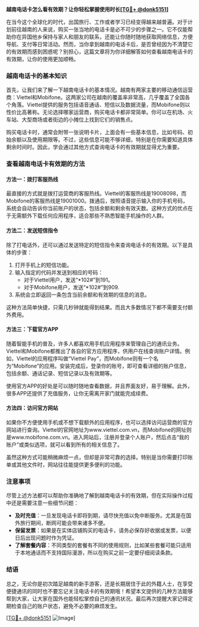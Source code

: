 **越南电话卡怎么看有效期？让你轻松掌握使用时长[[TG💪+ @donk5151](https://t.me/s/donk5151)]**

在当今这个全球化的时代，出国旅行、工作或者学习已经变得越来越普遍。对于计划前往越南的人来说，购买一张当地的电话卡是必不可少的步骤之一。它不仅能帮助你在异国他乡保持与家人和朋友的联系，还能让你随时随地获取网络信息，方便导航、支付等日常活动。然而，当你拿到越南的电话卡后，是否曾经因为不清楚它的有效期而感到困惑呢？别担心，这篇文章将为你详细解答如何查看越南电话卡的有效期，让你的使用更加顺畅。

### 越南电话卡的基本知识

首先，让我们来了解一下越南电话卡的基本情况。越南有两家主要的移动通信运营商：Viettel和Mobifone。这两家公司在越南的覆盖率非常高，几乎覆盖了全国各个角落。Viettel提供的服务包括语音通话、短信以及数据流量，而Mobifone则以性价比高著称。无论选择哪家运营商，购买电话卡都非常简单。你可以在机场、火车站、大型商场或者街边的小摊位上找到它们的销售点。

购买电话卡时，通常会附带一张说明卡片，上面会有一些基本信息，比如号码、初始余额以及使用期限等。不过，这些信息可能不够详细，特别是在你需要知道具体剩余时间时。因此，学会通过其他方式查询电话卡的有效期就显得尤为重要。

### 查看越南电话卡有效期的方法

#### 方法一：拨打客服热线

最直接的方式就是拨打运营商的客服热线。Viettel的客服热线是19008098，而Mobifone的客服热线是19001000。拨通后，按照语音提示输入你的手机号码，系统会自动告诉你当前账户的状态，包括余额和剩余有效天数。这种方式的优点在于无需额外下载任何应用程序，适合那些不熟悉智能手机操作的人群。

#### 方法二：发送短信指令

除了打电话外，还可以通过发送特定的短信指令来查询电话卡的有效期。以下是具体的步骤：

1. 打开手机上的短信功能。
2. 输入指定的代码并发送到相应的号码：
   - 对于Viettel用户，发送“*102#”到191。
   - 对于Mobifone用户，发送“*102#”到909.
3. 系统会立即返回一条包含当前余额和有效期的信息的消息。

这种方法简单快捷，只需几秒钟就能得到结果。而且大多数情况下都不需要支付额外费用。

#### 方法三：下载官方APP

随着智能手机的普及，许多人都喜欢用手机应用程序来管理自己的通讯业务。Viettel和Mobifone都推出了各自的官方应用程序，供用户在线查询账户详情。例如，Viettel的应用程序叫做“Viettel Pay”，而Mobifone则有一个名为“Mobifone”的应用。安装完成后，登录你的账号，即可查看详细的账户信息，包括余额、通话记录、短信记录以及有效期等。

使用官方APP的好处是可以随时随地查看数据，并且界面友好，易于理解。此外，很多APP还提供了充值服务，让你无需离开家门就能完成续费。

#### 方法四：访问官方网站

如果你不方便使用手机或不想下载额外的应用程序，也可以选择访问运营商的官方网站进行查询。Viettel的官网地址为www.viettel.com.vn，而Mobifone的网址则是www.mobifone.com.vn。进入网站后，注册并登录个人账户，然后点击“我的账户”或类似选项，就可以看到所有的相关信息了。

虽然这种方式可能稍微麻烦一点，但却是非常可靠的选择。特别是当你需要打印账单或其他文件时，网站往往能提供更多便利的功能。

### 注意事项

尽管上述方法都可以帮助你准确地了解到越南电话卡的有效期，但在实际操作过程中还是需要注意一些细节问题：

- **及时充值**：一旦发现电话卡即将到期，请尽快充值以免中断服务。尤其是在国外旅行期间，断网可能会带来诸多不便。
- **保留发票**：如果是在实体店铺购买的电话卡，请务必保存好收据或发票，以便日后出现问题时作为凭证。
- **了解套餐内容**：不同类型的套餐有不同的使用规则，比如某些套餐可能只适用于本地通话而不支持国际漫游，所以在购买之前一定要仔细阅读条款。

### 结语

总之，无论你是初次踏足越南的新手游客，还是长期居住于此的外籍人士，在享受便捷通讯的同时也不要忘记关注电话卡的有效期哦！希望本文提供的几种方法能够帮到大家，让大家在国外也能轻松掌控自己的通讯状况。最后再次提醒大家记得定期检查自己的账户状态，避免不必要的麻烦发生。

[[TG💪+ @donk5151](https://t.me/s/donk5151) ![Image](https://i.postimg.cc/rwNCRYN7/Snipaste-2025-04-30-17-27-05.png)]